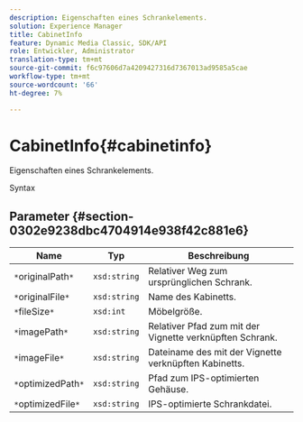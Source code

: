 ```yaml
---
description: Eigenschaften eines Schrankelements.
solution: Experience Manager
title: CabinetInfo
feature: Dynamic Media Classic, SDK/API
role: Entwickler, Administrator
translation-type: tm+mt
source-git-commit: f6c97606d7a4209427316d7367013ad9585a5cae
workflow-type: tm+mt
source-wordcount: '66'
ht-degree: 7%

---
```



# CabinetInfo{#cabinetinfo}

Eigenschaften eines Schrankelements.

Syntax

## Parameter {#section-0302e9238dbc4704914e938f42c881e6}

| Name | Typ | Beschreibung |
|---|---|---|
| `*`originalPath`*` | `xsd:string` | Relativer Weg zum ursprünglichen Schrank. |
| `*`originalFile`*` | `xsd:string` | Name des Kabinetts. |
| `*`fileSize`*` | `xsd:int` | Möbelgröße. |
| `*`imagePath`*` | `xsd:string` | Relativer Pfad zum mit der Vignette verknüpften Schrank. |
| `*`imageFile`*` | `xsd:string` | Dateiname des mit der Vignette verknüpften Kabinetts. |
| `*`optimizedPath`*` | `xsd:string` | Pfad zum IPS-optimierten Gehäuse. |
| `*`optimizedFile`*` | `xsd:string` | IPS-optimierte Schrankdatei. |

